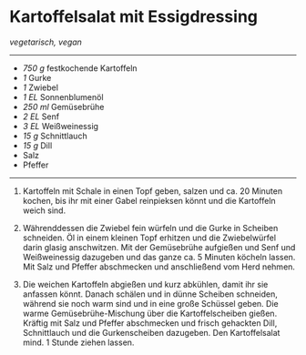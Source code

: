 # Kartoffelsalat mit Essigdressing

*vegetarisch, vegan*

---

- *750 g* festkochende Kartoffeln
- *1* Gurke
- *1* Zwiebel
- *1 EL* Sonnenblumenöl
- *250 ml* Gemüsebrühe
- *2 EL* Senf
- *3 EL* Weißweinessig
- *15 g* Schnittlauch
- *15 g* Dill
- Salz
- Pfeffer

---

1. Kartoffeln mit Schale in einen Topf geben, salzen und ca. 20 Minuten kochen, bis ihr mit einer Gabel reinpieksen könnt und die Kartoffeln weich sind.

2. Währenddessen die Zwiebel fein würfeln und die Gurke in Scheiben schneiden. Öl in einem kleinen Topf erhitzen und die Zwiebelwürfel darin glasig anschwitzen. Mit der Gemüsebrühe aufgießen und Senf und Weißweinessig dazugeben und das ganze ca. 5 Minuten köcheln lassen. Mit Salz und Pfeffer abschmecken und anschließend vom Herd nehmen.

3. Die weichen Kartoffeln abgießen und kurz abkühlen, damit ihr sie anfassen könnt. Danach schälen und in dünne Scheiben schneiden, während sie noch warm sind und in eine große Schüssel geben. Die warme Gemüsebrühe-Mischung über die Kartoffelscheiben gießen. Kräftig mit Salz und Pfeffer abschmecken und frisch gehackten Dill, Schnittlauch und die Gurkenscheiben dazugeben. Den Kartoffelsalat mind. 1 Stunde ziehen lassen.
